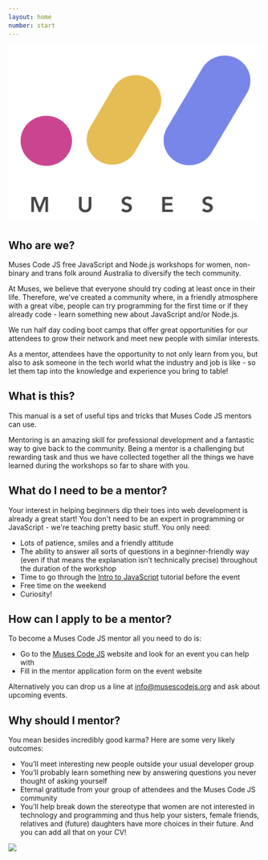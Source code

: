 ```yaml
---
layout: home
number: start
---
```


<img src="assets/muses_logo.png">

## Who are we?

Muses Code JS free JavaScript and Node.js workshops for women, non-binary and trans folk around Australia to diversify the tech community.

At Muses, we believe that everyone should try coding at least once in their life. Therefore, we've created a community where, in a friendly atmosphere with a great vibe, people can try programming for the first time or if they already code - learn something new about JavaScript and/or Node.js.

We run half day coding boot camps that offer great opportunities for our attendees to grow their network and meet new people with similar interests.

As a mentor, attendees have the opportunity to not only learn from you, but also to ask someone in the tech world what the industry and job is like - so let them tap into the knowledge and experience you bring to table!

## What is this?

This manual is a set of useful tips and tricks that Muses Code JS mentors can use.

Mentoring is an amazing skill for professional development and a fantastic way to give back to the community. Being a mentor is a challenging but rewarding task and thus we have collected together all the things we have learned during the workshops so far to share with you.

## What do I need to be a mentor?

Your interest in helping beginners dip their toes into web development is already a great start! You don't need to be an expert in programming or JavaScript - we're teaching pretty basic stuff. You only need:

- Lots of patience, smiles and a friendly attitude
- The ability to answer all sorts of questions in a beginner-friendly way (even if that means the explanation isn’t technically precise) throughout the duration of the workshop
- Time to go through the [Intro to JavaScript](https://github.com/muses-code-js/js-intro-workshop) tutorial before the event
- Free time on the weekend
- Curiosity!

## How can I apply to be a mentor?

To become a Muses Code JS mentor all you need to do is:

- Go to the [Muses Code JS](www.musescodejs.org) website and look for an event you can help with
- Fill in the mentor application form on the event website

Alternatively you can drop us a line at <a href="mailto:info@musescodejs.org">info@musescodejs.org</a> and ask about upcoming events.

## Why should I mentor?

You mean besides incredibly good karma? Here are some very likely outcomes:

- You’ll meet interesting new people outside your usual developer group
- You’ll probably learn something new by answering questions you never thought of asking yourself
- Eternal gratitude from your group of attendees and the Muses Code JS community
- You’ll help break down the stereotype that women are not interested in technology and programming and thus help your sisters, female friends, relatives and (future) daughters have more choices in their future. And you can add all that on your CV!

<img src="{{ site.baseurl }}/assets/high-five.gif" width="300">